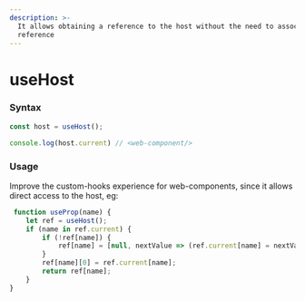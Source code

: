 ```yaml
---
description: >-
  It allows obtaining a reference to the host without the need to associate with
  reference
---
```


# useHost

### Syntax

```jsx
const host = useHost();

console.log(host.current) // <web-component/>
```

### Usage

Improve the custom-hooks experience for web-components, since it allows direct access to the host, eg:

```jsx
 function useProp(name) {
    let ref = useHost();
    if (name in ref.current) {
        if (!ref[name]) {
            ref[name] = [null, nextValue => (ref.current[name] = nextValue)];
        }
        ref[name][0] = ref.current[name];
        return ref[name];
    }
}
```

